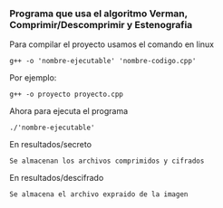 ### Programa que usa el algoritmo Verman, Comprimir/Descomprimir y Estenografia

Para compilar el proyecto usamos el comando en linux

```
g++ -o 'nombre-ejecutable' 'nombre-codigo.cpp'
```
Por ejemplo:
```
g++ -o proyecto proyecto.cpp
```

Ahora para ejecuta el programa
```
./'nombre-ejecutable'
```
En resultados/secreto

    Se almacenan los archivos comprimidos y cifrados

En resultados/descifrado 

    Se almacena el archivo expraido de la imagen
